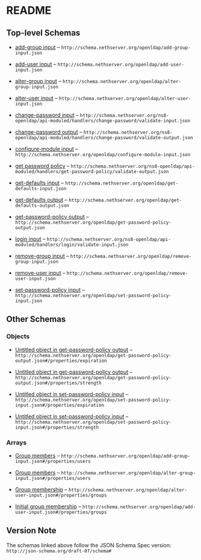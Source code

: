# README

## Top-level Schemas

* [add-group input](./add-group-input.md "Add a group of users to the LDAP database") – `http://schema.nethserver.org/openldap/add-group-input.json`

* [add-user input](./add-user-input.md "Add a user to the LDAP database") – `http://schema.nethserver.org/openldap/add-user-input.json`

* [alter-group input](./alter-group-input.md "Alter an existing group of users") – `http://schema.nethserver.org/openldap/alter-group-input.json`

* [alter-user input](./alter-user-input.md "Alter an existing user") – `http://schema.nethserver.org/openldap/alter-user-input.json`

* [change-password input](./validate-input.md) – `http://schema.nethserver.org/ns8-openldap/api-moduled/handlers/change-password/validate-input.json`

* [change-password output](./validate-output.md) – `http://schema.nethserver.org/ns8-openldap/api-moduled/handlers/change-password/validate-output.json`

* [configure-module input](./configure-module-input.md "Provision a new OpenLDAP instance") – `http://schema.nethserver.org/openldap/configure-module-input.json`

* [get password policy](./validate-output-1.md) – `http://schema.nethserver.org/ns8-openldap/api-moduled/handlers/get-password-policy/validate-output.json`

* [get-defaults input](./get-defaults-input.md "Compute the values that suit the configure-module action input") – `http://schema.nethserver.org/openldap/get-defaults-input.json`

* [get-defaults output](./get-defaults-output.md "Return values that suit the configure-module action input") – `http://schema.nethserver.org/openldap/get-defaults-output.json`

* [get-password-policy output](./get-password-policy-output.md "Get the domain password policy") – `http://schema.nethserver.org/openldap/get-password-policy-output.json`

* [login input](./validate-input-1.md) – `http://schema.nethserver.org/ns8-openldap/api-moduled/handlers/login/validate-input.json`

* [remove-group input](./remove-group-input.md "Remove an existing group of users") – `http://schema.nethserver.org/openldap/remove-group-input.json`

* [remove-user input](./remove-user-input.md "Remove an existing user") – `http://schema.nethserver.org/openldap/remove-user-input.json`

* [set-password-policy input](./set-password-policy-input.md "Set the domain password policy") – `http://schema.nethserver.org/openldap/set-password-policy-input.json`

## Other Schemas

### Objects

* [Untitled object in get-password-policy output](./get-password-policy-output-properties-expiration.md) – `http://schema.nethserver.org/openldap/get-password-policy-output.json#/properties/expiration`

* [Untitled object in get-password-policy output](./get-password-policy-output-properties-strength.md) – `http://schema.nethserver.org/openldap/get-password-policy-output.json#/properties/strength`

* [Untitled object in set-password-policy input](./set-password-policy-input-properties-expiration.md) – `http://schema.nethserver.org/openldap/set-password-policy-input.json#/properties/expiration`

* [Untitled object in set-password-policy input](./set-password-policy-input-properties-strength.md) – `http://schema.nethserver.org/openldap/set-password-policy-input.json#/properties/strength`

### Arrays

* [Group members](./add-group-input-properties-group-members.md) – `http://schema.nethserver.org/openldap/add-group-input.json#/properties/users`

* [Group members](./alter-group-input-properties-group-members.md) – `http://schema.nethserver.org/openldap/alter-group-input.json#/properties/users`

* [Group membership](./alter-user-input-properties-group-membership.md "Set the user as a member of the given list of groups") – `http://schema.nethserver.org/openldap/alter-user-input.json#/properties/groups`

* [Initial group membership](./add-user-input-properties-initial-group-membership.md "Set the user as a member of the given list of groups") – `http://schema.nethserver.org/openldap/add-user-input.json#/properties/groups`

## Version Note

The schemas linked above follow the JSON Schema Spec version: `http://json-schema.org/draft-07/schema#`
